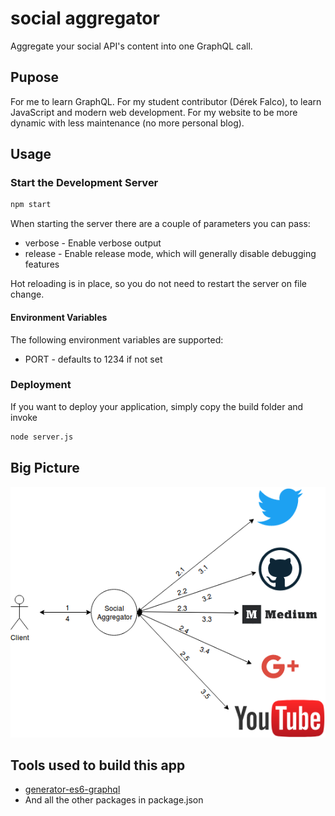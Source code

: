 # social aggregator
Aggregate your social API's content into one GraphQL call.

## Pupose
For me to learn GraphQL.  For my student contributor (Dérek Falco), to learn JavaScript and modern web development.
For my website to be more dynamic with less maintenance (no more personal blog).

## Usage

### Start the Development Server
```Bash
npm start
```

When starting the server there are a couple of parameters you can pass:
* verbose - Enable verbose output
* release - Enable release mode, which will generally disable debugging features

Hot reloading is in place, so you do not need to restart the server on file change.

#### Environment Variables
The following environment variables are supported:
* PORT - defaults to 1234 if not set

### Deployment
If you want to deploy your application, simply copy the build folder and invoke
```Bash
node server.js
```

## Big Picture

![alt text][big-picture]

[big-picture]: https://raw.githubusercontent.com/jphblais/social-aggregator/develop/docs/big-picture.png "Big Picture"



## Tools used to build this app
* [generator-es6-graphql](https://github.com/stylesuxx/generator-es6-graphql#readme)
* And all the other packages in package.json